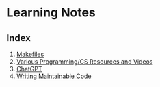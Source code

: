 # Learning Notes


## Index
1. [Makefiles](/LearningNotes/makefiles)
2. [Various Programming/CS Resources and Videos](/LearningNotes/various)
3. [ChatGPT](/LearningNotes/chatgpt)
4. [Writing Maintainable Code](/LearningNotes/maintainablecode)